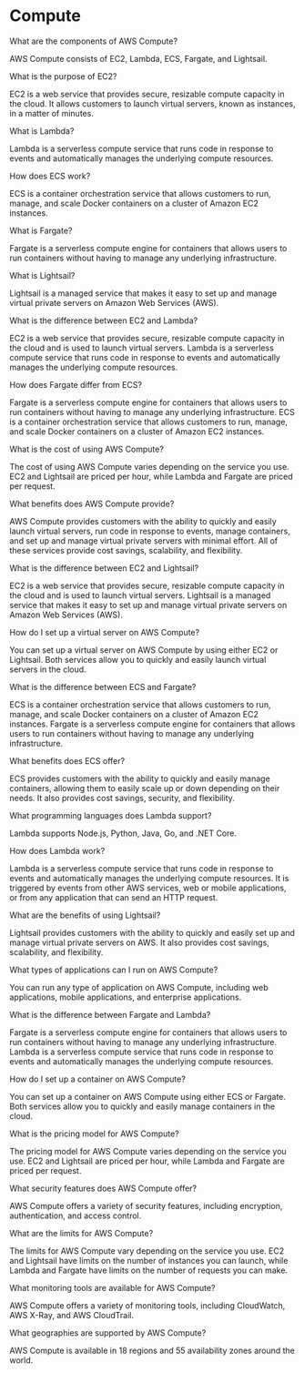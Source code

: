 # Compute

What are the components of AWS Compute?

AWS Compute consists of EC2, Lambda, ECS, Fargate, and Lightsail.

What is the purpose of EC2?

EC2 is a web service that provides secure, resizable compute capacity in the cloud. It allows customers to launch virtual servers, known as instances, in a matter of minutes.

What is Lambda?

Lambda is a serverless compute service that runs code in response to events and automatically manages the underlying compute resources.

How does ECS work?&#x20;

ECS is a container orchestration service that allows customers to run, manage, and scale Docker containers on a cluster of Amazon EC2 instances.

What is Fargate?&#x20;

Fargate is a serverless compute engine for containers that allows users to run containers without having to manage any underlying infrastructure.

What is Lightsail?&#x20;

Lightsail is a managed service that makes it easy to set up and manage virtual private servers on Amazon Web Services (AWS).

What is the difference between EC2 and Lambda?&#x20;

EC2 is a web service that provides secure, resizable compute capacity in the cloud and is used to launch virtual servers. Lambda is a serverless compute service that runs code in response to events and automatically manages the underlying compute resources.

How does Fargate differ from ECS?&#x20;

Fargate is a serverless compute engine for containers that allows users to run containers without having to manage any underlying infrastructure. ECS is a container orchestration service that allows customers to run, manage, and scale Docker containers on a cluster of Amazon EC2 instances.

What is the cost of using AWS Compute?&#x20;

The cost of using AWS Compute varies depending on the service you use. EC2 and Lightsail are priced per hour, while Lambda and Fargate are priced per request.

What benefits does AWS Compute provide?&#x20;

AWS Compute provides customers with the ability to quickly and easily launch virtual servers, run code in response to events, manage containers, and set up and manage virtual private servers with minimal effort. All of these services provide cost savings, scalability, and flexibility.

What is the difference between EC2 and Lightsail?&#x20;

EC2 is a web service that provides secure, resizable compute capacity in the cloud and is used to launch virtual servers. Lightsail is a managed service that makes it easy to set up and manage virtual private servers on Amazon Web Services (AWS).

How do I set up a virtual server on AWS Compute?&#x20;

You can set up a virtual server on AWS Compute by using either EC2 or Lightsail. Both services allow you to quickly and easily launch virtual servers in the cloud.

What is the difference between ECS and Fargate?&#x20;

ECS is a container orchestration service that allows customers to run, manage, and scale Docker containers on a cluster of Amazon EC2 instances. Fargate is a serverless compute engine for containers that allows users to run containers without having to manage any underlying infrastructure.

What benefits does ECS offer?&#x20;

ECS provides customers with the ability to quickly and easily manage containers, allowing them to easily scale up or down depending on their needs. It also provides cost savings, security, and flexibility.

What programming languages does Lambda support?&#x20;

Lambda supports Node.js, Python, Java, Go, and .NET Core.

How does Lambda work?&#x20;

Lambda is a serverless compute service that runs code in response to events and automatically manages the underlying compute resources. It is triggered by events from other AWS services, web or mobile applications, or from any application that can send an HTTP request.

What are the benefits of using Lightsail?&#x20;

Lightsail provides customers with the ability to quickly and easily set up and manage virtual private servers on AWS. It also provides cost savings, scalability, and flexibility.

What types of applications can I run on AWS Compute?&#x20;

You can run any type of application on AWS Compute, including web applications, mobile applications, and enterprise applications.

What is the difference between Fargate and Lambda?&#x20;

Fargate is a serverless compute engine for containers that allows users to run containers without having to manage any underlying infrastructure. Lambda is a serverless compute service that runs code in response to events and automatically manages the underlying compute resources.

How do I set up a container on AWS Compute?&#x20;

You can set up a container on AWS Compute using either ECS or Fargate. Both services allow you to quickly and easily manage containers in the cloud.

What is the pricing model for AWS Compute?&#x20;

The pricing model for AWS Compute varies depending on the service you use. EC2 and Lightsail are priced per hour, while Lambda and Fargate are priced per request.

What security features does AWS Compute offer?&#x20;

AWS Compute offers a variety of security features, including encryption, authentication, and access control.

What are the limits for AWS Compute?&#x20;

The limits for AWS Compute vary depending on the service you use. EC2 and Lightsail have limits on the number of instances you can launch, while Lambda and Fargate have limits on the number of requests you can make.

What monitoring tools are available for AWS Compute?&#x20;

AWS Compute offers a variety of monitoring tools, including CloudWatch, AWS X-Ray, and AWS CloudTrail.

What geographies are supported by AWS Compute?&#x20;

AWS Compute is available in 18 regions and 55 availability zones around the world.
